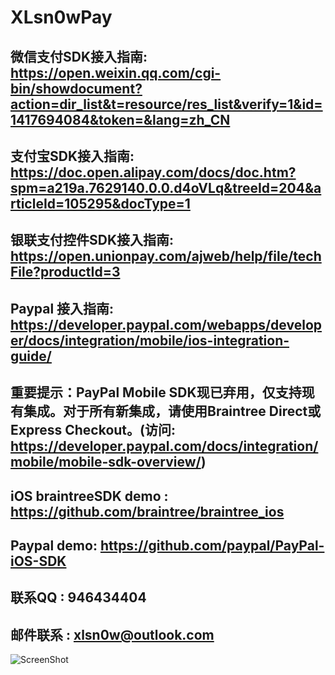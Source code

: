 # XLsn0wPay

## 微信支付SDK接入指南: https://open.weixin.qq.com/cgi-bin/showdocument?action=dir_list&t=resource/res_list&verify=1&id=1417694084&token=&lang=zh_CN

## 支付宝SDK接入指南: https://doc.open.alipay.com/docs/doc.htm?spm=a219a.7629140.0.0.d4oVLq&treeId=204&articleId=105295&docType=1

## 银联支付控件SDK接入指南: https://open.unionpay.com/ajweb/help/file/techFile?productId=3

## Paypal 接入指南: https://developer.paypal.com/webapps/developer/docs/integration/mobile/ios-integration-guide/
## 重要提示：PayPal Mobile SDK现已弃用，仅支持现有集成。对于所有新集成，请使用Braintree Direct或Express Checkout。(访问: https://developer.paypal.com/docs/integration/mobile/mobile-sdk-overview/)
## iOS braintreeSDK demo : https://github.com/braintree/braintree_ios
## Paypal demo: https://github.com/paypal/PayPal-iOS-SDK

##  联系QQ :  946434404
## 邮件联系 : xlsn0w@outlook.com

![ScreenShot](https://github.com/XLsn0w/XLsn0wPay/blob/trunk/XLsn0wPayManager/ScreenShot.png?raw=true)
